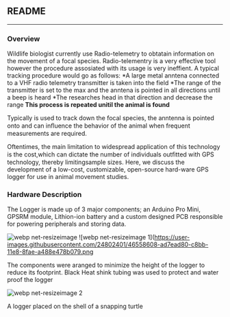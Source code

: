 ## README ##
***

### Overview ###

Wildlife biologist currently use Radio-telemetry to obtatain information on the movement of a focal species. Radio-telementry is a very effective tool however the procedure assosiated with its usage is very ineffient. A typical tracking procedure would go as follows:
*A large metal anntena connected to a VHF radio telemetry transmitter is taken into the field 
*The range of the transmitter is set to the max and the anntena is pointed in all directions until a beep is heard
*The researches head in that direction and decrease the range 
**This process is repeated unitil the animal is found**



Typically  is used to track down the focal species, the anntenna is pointed   
onto  and can inﬂuence the behavior of the animal when frequent measurements are required. 


Oftentimes, the main limitation to widespread application of this technology is the cost,which can dictate the number of individuals outﬁtted with GPS technology, thereby limitingsample sizes. Here, we discuss the development of a low-cost, customizable, open-source hard-ware GPS logger for use in animal movement studies. 

### Hardware Description ###

The Logger is made up of 3 major components; an Arduino Pro Mini, GPSRM module, Lithion-ion battery and a custom designed PCB responsible for powering peripherals and storing data.

![webp net-resizeimage](https://user-images.githubusercontent.com/24802401/46558438-174a8780-c8bb-11e8-980e-1c13bab4512d.png)
        ![webp net-resizeimage 1](https://user-images.githubusercontent.com/24802401/46558608-ad7ead80-c8bb-11e8-8fae-a488e478b079.png

The components were aranged to minimize the height of the logger to reduce its footprint.
Black Heat shink tubing was used to protect and water proof the logger
 


![webp net-resizeimage 2](https://user-images.githubusercontent.com/24802401/46558700-02babf00-c8bc-11e8-9e45-bf37d06c8a8d.png)

A logger placed on the shell of a snapping turtle 



